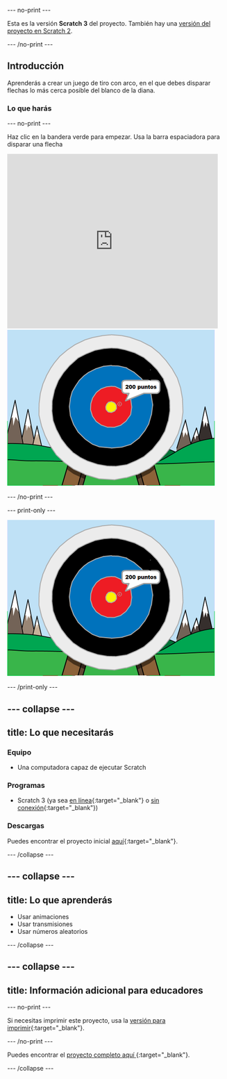 --- no-print ---

Esta es la versión **Scratch 3** del proyecto. También hay una [versión del proyecto en Scratch 2](https://projects.raspberrypi.org/en/projects/archery-scratch2).

--- /no-print ---

## Introducción

Aprenderás a crear un juego de tiro con arco, en el que debes disparar flechas lo más cerca posible del blanco de la diana.

### Lo que harás

--- no-print ---

Haz clic en la bandera verde para empezar. Usa la barra espaciadora para disparar una flecha

<div class="scratch-preview">
  <iframe allowtransparency="true" width="485" height="402" src="https://scratch.mit.edu/projects/embed/382869241/?autostart=false" frameborder="0" scrolling="no"></iframe>
  <img src="images/archery-final.png">
</div>

--- /no-print ---

--- print-only ---

![proyecto completo](images/archery-final.png)

--- /print-only ---

--- collapse ---
---
title: Lo que necesitarás
---
### Equipo

+ Una computadora capaz de ejecutar Scratch

### Programas

+ Scratch 3 (ya sea [en línea](http://rpf.io/scratchon){:target="_blank"} o [sin conexión](http://rpf.io/scratchoff){:target="_blank"})

### Descargas

Puedes encontrar el proyecto inicial [aquí](http://rpf.io/p/es-LA/archery-go){:target="_blank"}.

--- /collapse ---

--- collapse ---
---
title: Lo que aprenderás
---
+ Usar animaciones 
+ Usar transmisiones
+ Usar números aleatorios

--- /collapse ---

--- collapse ---
---
title: Información adicional para educadores
---
--- no-print ---

Si necesitas imprimir este proyecto, usa la [versión para imprimir](https://projects.raspberrypi.org/es-LA/projects/archery/print){:target="_blank"}.

--- /no-print ---

Puedes encontrar el [ proyecto completo aquí ](http://rpf.io/p/es-LA/archery-get){:target="_blank"}.

--- /collapse ---